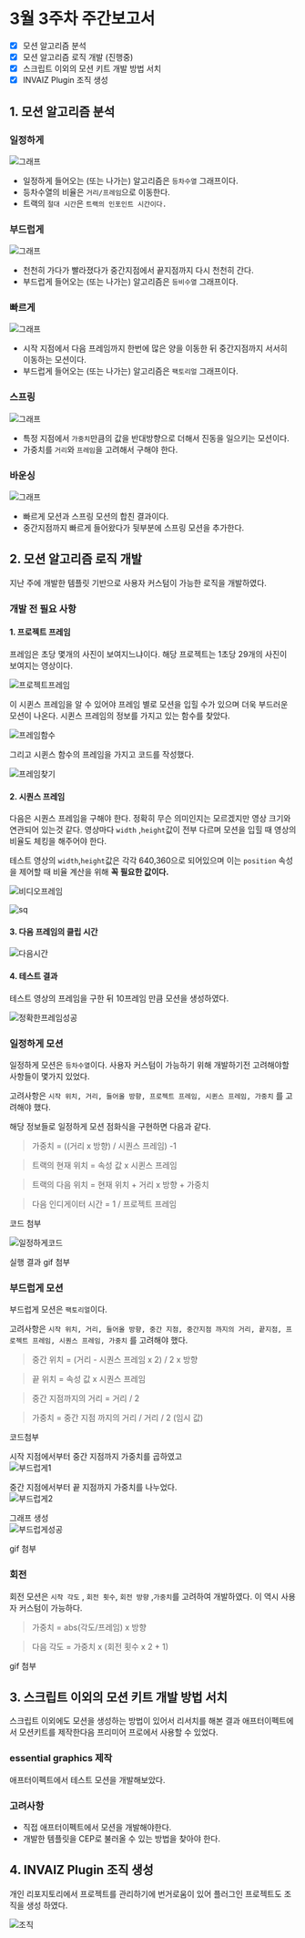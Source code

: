 # 3월 3주차 주간보고서

- [x] 모션 알고리즘 분석
- [x] 모션 알고리즘 로직 개발 (진행중)
- [x] 스크립트 이외의 모션 키트 개발 방법 서치
- [x] INVAIZ Plugin 조직 생성

## 1. 모션 알고리즘 분석

### 일정하게

![그래프](./asset/일정하게.png)

- 일정하게 들어오는 (또는 나가는) 알고리즘은 `등차수열` 그래프이다.
- 등차수열의 비율은 `거리/프레임`으로 이동한다.
- 트랙의 `절대 시간`은 `트랙의 인포인트 시간이다.`

### 부드럽게

![그래프](./asset/부드럽게.png)

- 천천히 가다가 빨라졌다가 중간지점에서 끝지점까지 다시 천천히 간다.
- 부드럽게 들어오는 (또는 나가는) 알고리즘은 `등비수열` 그래프이다.

### 빠르게

![그래프](./asset/빠르게.png)

- 시작 지점에서 다음 프레임까지 한번에 많은 양을 이동한 뒤 중간지점까지 서서히 이동하는 모션이다.
- 부드럽게 들어오는 (또는 나가는) 알고리즘은 `팩토리얼` 그래프이다.

### 스프링

![그래프](./asset/스프링.png)

- 특정 지점에서 `가중치`만큼의 값을 반대방향으로 더해서 진동을 일으키는 모션이다.
- 가중치를 `거리`와 `프레임`을 고려해서 구해야 한다.

### 바운싱

![그래프](./asset/바운싱.png)

- 빠르게 모션과 스프링 모션의 합친 결과이다.
- 중간지점까지 빠르게 들어왔다가 뒷부분에 스프링 모션을 추가한다.

## 2. 모션 알고리즘 로직 개발

지난 주에 개발한 템플릿 기반으로 사용자 커스텀이 가능한 로직을 개발하였다.

### 개발 전 필요 사항

#### 1. 프로젝트 프레임

프레임은 초당 몇개의 사진이 보여지느냐이다. 해당 프로젝트는 1초당 29개의 사진이 보여지는 영상이다.

![프로젝트프레임](./asset/프로젝트프레임.png)

이 시퀸스 프레임을 알 수 있어야 프레임 별로 모션을 입힐 수가 있으며 더욱 부드러운 모션이 나온다. 시퀸스 프레임의 정보를 가지고 있는 함수를 찾았다.

![프레임함수](./asset/프레임함수.png)

그리고 시퀸스 함수의 프레임을 가지고 코드를 작성했다.

![프레임찾기](./asset/프레임찾기.png)

#### 2. 시퀀스 프레임

다음은 시퀀스 프레임을 구해야 한다. 정확히 무슨 의미인지는 모르겠지만 영상 크기와 연관되어 있는것 같다. 영상마다 `width` ,`height`값이 전부 다르며 모션을 입힐 때 영상의 비율도 체킹을 해주어야 한다.

테스트 영상의 `width`,`height`값은 각각 640,360으로 되어있으며 이는 `position` 속성을 제어할 때 비율 계산을 위해 **꼭 필요한 값이다.**

![비디오프레임](./asset/비디오프레임.png)

![sq](./asset/sq.png)

#### 3. 다음 프레임의 클립 시간

![다음시간](./asset/다음시간.png)

#### 4. 테스트 결과

테스트 영상의 프레임을 구한 뒤 10프레임 만큼 모션을 생성하였다.

![정확한프레임성공](./asset/정확한프레임성공.png)

### 일정하게 모션

일정하게 모션은 `등차수열`이다. 사용자 커스텀이 가능하기 위해 개발하기전 고려해야할 사항들이 몇가지 있었다.

고려사항은 `시작 위치, 거리, 들어올 방향, 프로젝트 프레임, 시퀸스 프레임, 가중치` 를 고려해야 했다.

해당 정보들로 일정하게 모션 점화식을 구현하면 다음과 같다.

> 가중치 = ((거리 x 방향) / 시퀀스 프레임) -1

> 트랙의 현재 위치 = 속성 값 x 시퀸스 프레임

> 트랙의 다음 위치 = 현재 위치 + 거리 x 방향 + 가중치

> 다음 인디게이터 시간 = 1 / 프로젝트 프레임

코드 첨부

![일정하게코드](./asset/일정하게코드.png)

실행 결과
gif 첨부

### 부드럽게 모션

부드럽게 모션은 `팩토리얼`이다.

고려사항은 `시작 위치, 거리, 들어올 방향, 중간 지점, 중간지점 까지의 거리, 끝지점, 프로젝트 프레임, 시퀀스 프레임, 가중치` 를 고려해야 했다.

> 중간 위치 = (거리 - 시퀀스 프레임 x 2) / 2 x 방향

> 끝 위치 = 속성 값 x 시퀀스 프레임

> 중간 지점까지의 거리 = 거리 / 2

> 가중치 = 중간 지점 까지의 거리 / 거리 / 2 (임시 값)

코드첨부

시작 지점에서부터 중간 지점까지 가중치를 곱하였고  
![부드럽게1](./asset/부드럽게1.png)

중간 지점에서부터 끝 지점까지 가중치를 나누었다.  
![부드럽게2](./asset/부드럽게2.png)

그래프 생성  
![부드럽게성공](./asset/부드럽게성공.png)

gif 첨부

### 회전

회전 모션은 `시작 각도` , `회전 횟수`, `회전 방향` ,`가중치`를 고려하여 개발하였다. 이 역시 사용자 커스텀이 가능하다.

> 가중치 = abs(각도/프레임) x 방향

> 다음 각도 = 가중치 x (회전 횟수 x 2 + 1)

gif 첨부

## 3. 스크립트 이외의 모션 키트 개발 방법 서치

스크립트 이외에도 모션을 생성하는 방법이 있어서 리서치를 해본 결과 애프터이펙트에서 모션키트를 제작한다음 프리미어 프로에서 사용할 수 있었다.

### essential graphics 제작

애프터이펙트에서 테스트 모션을 개발해보았다.

### 고려사항

- 직접 애프터이펙트에서 모션을 개발해야한다.
- 개발한 템플릿을 CEP로 불러올 수 있는 방법을 찾아야 한다.

## 4. INVAIZ Plugin 조직 생성

개인 리포지토리에서 프로젝트를 관리하기에 번거로움이 있어 플러그인 프로젝트도 조직을 생성 하였다.

![조직](./asset/조직.png)
